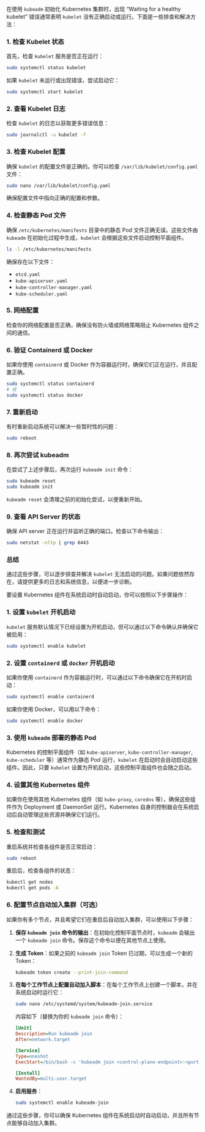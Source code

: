 



在使用 `kubeadm` 初始化 Kubernetes 集群时，出现 “Waiting for a healthy kubelet” 错误通常表明 `kubelet` 没有正确启动或运行。下面是一些排查和解决方法：

### 1. 检查 Kubelet 状态

首先，检查 `kubelet` 服务是否正在运行：

```bash
sudo systemctl status kubelet
```

如果 `kubelet` 未运行或出现错误，尝试启动它：

```bash
sudo systemctl start kubelet
```

### 2. 查看 Kubelet 日志

检查 `kubelet` 的日志以获取更多错误信息：

```bash
sudo journalctl -u kubelet -f
```

### 3. 检查 Kubelet 配置

确保 `kubelet` 的配置文件是正确的。你可以检查 `/var/lib/kubelet/config.yaml` 文件：

```bash
sudo nano /var/lib/kubelet/config.yaml
```

确保配置文件中指向正确的配置和参数。

### 4. 检查静态 Pod 文件

确保 `/etc/kubernetes/manifests` 目录中的静态 Pod 文件正确无误。这些文件由 `kubeadm` 在初始化过程中生成，`kubelet` 会根据这些文件启动控制平面组件。

```bash
ls -l /etc/kubernetes/manifests
```

确保存在以下文件：

- `etcd.yaml`
- `kube-apiserver.yaml`
- `kube-controller-manager.yaml`
- `kube-scheduler.yaml`

### 5. 网络配置

检查你的网络配置是否正确，确保没有防火墙或网络策略阻止 Kubernetes 组件之间的通信。

### 6. 验证 Containerd 或 Docker

如果你使用 `containerd` 或 Docker 作为容器运行时，确保它们正在运行，并且配置正确。

```bash
sudo systemctl status containerd
# 或
sudo systemctl status docker
```

### 7. 重新启动

有时重新启动系统可以解决一些暂时性的问题：

```bash
sudo reboot
```

### 8. 再次尝试 kubeadm

在尝试了上述步骤后，再次运行 `kubeadm init` 命令：

```bash
sudo kubeadm reset
sudo kubeadm init
```

`kubeadm reset` 会清理之前的初始化尝试，以便重新开始。

### 9. 查看 API Server 的状态

确保 API server 正在运行并监听正确的端口。检查以下命令输出：

```bash
sudo netstat -nltp | grep 6443
```

### 总结

通过这些步骤，可以逐步排查并解决 `kubelet` 无法启动的问题。如果问题依然存在，请提供更多的日志和系统信息，以便进一步诊断。

要设置 Kubernetes 组件在系统启动时自动启动，你可以按照以下步骤操作：

### 1. 设置 `kubelet` 开机启动

`kubelet` 服务默认情况下已经设置为开机启动，但可以通过以下命令确认并确保它被启用：

```bash
sudo systemctl enable kubelet
```

### 2. 设置 `containerd` 或 `docker` 开机启动

如果你使用 `containerd` 作为容器运行时，可以通过以下命令确保它在开机时启动：

```bash
sudo systemctl enable containerd
```

如果你使用 Docker，可以用以下命令：

```bash
sudo systemctl enable docker
```

### 3. 使用 `kubeadm` 部署的静态 Pod

Kubernetes 的控制平面组件（如 `kube-apiserver`, `kube-controller-manager`, `kube-scheduler` 等）通常作为静态 Pod 运行，`kubelet` 在启动时会自动启动这些组件。因此，只要 `kubelet` 设置为开机启动，这些控制平面组件也会随之启动。

### 4. 设置其他 Kubernetes 组件

如果你在使用其他 Kubernetes 组件（如 `kube-proxy`, `coredns` 等），确保这些组件作为 Deployment 或 DaemonSet 运行。Kubernetes 自身的控制器会在系统启动后自动管理这些资源并确保它们运行。

### 5. 检查和测试

重启系统并检查各组件是否正常启动：

```bash
sudo reboot
```

重启后，检查各组件的状态：

```bash
kubectl get nodes
kubectl get pods -A
```

### 6. 配置节点自动加入集群（可选）

如果你有多个节点，并且希望它们在重启后自动加入集群，可以使用以下步骤：

1. **保存 `kubeadm join` 命令的输出**：在初始化控制平面节点时，`kubeadm` 会输出一个 `kubeadm join` 命令。保存这个命令以便在其他节点上使用。

2. **生成 Token**：如果之前的 `kubeadm join` Token 已过期，可以生成一个新的 Token：

    ```bash
    kubeadm token create --print-join-command
    ```

3. **在每个工作节点上配置自动加入脚本**：在每个工作节点上创建一个脚本，并在系统启动时运行它：

    ```bash
    sudo nano /etc/systemd/system/kubeadm-join.service
    ```

    内容如下（替换为你的 `kubeadm join` 命令）：

    ```ini
    [Unit]
    Description=Run kubeadm join
    After=network.target

    [Service]
    Type=oneshot
    ExecStart=/bin/bash -c 'kubeadm join <control-plane-endpoint>:<port> --token <token> --discovery-token-ca-cert-hash sha256:<hash>'

    [Install]
    WantedBy=multi-user.target
    ```

4. **启用服务**：

    ```bash
    sudo systemctl enable kubeadm-join
    ```

通过这些步骤，你可以确保 Kubernetes 组件在系统启动时自动启动，并且所有节点能够自动加入集群。